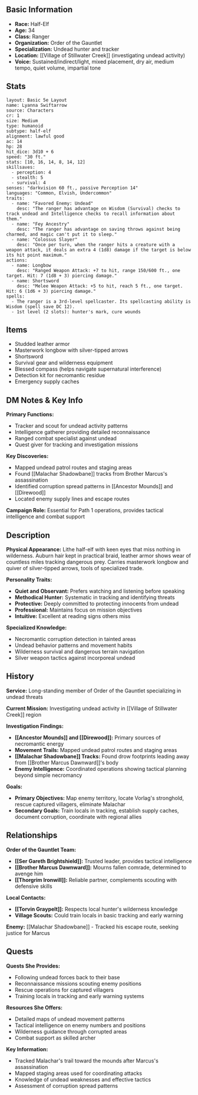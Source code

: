 ## Basic Information
- **Race:** Half-Elf
- **Age:** 34
- **Class:** Ranger
- **Organization:** Order of the Gauntlet
- **Specialization:** Undead hunter and tracker
- **Location:** [[Village of Stillwater Creek]] (investigating undead activity)
- **Voice:** Sustained/indirect/light, mixed placement, dry air, medium tempo, quiet volume, impartial tone


## Stats
```statblock
layout: Basic 5e Layout
name: Lyanna Swiftarrow
source: Characters
cr: 1
size: Medium
type: humanoid
subtype: half-elf
alignment: lawful good
ac: 14
hp: 28
hit_dice: 3d10 + 6
speed: "30 ft."
stats: [10, 16, 14, 8, 14, 12]
skillsaves:
  - perception: 4
  - stealth: 5
  - survival: 4
senses: "darkvision 60 ft., passive Perception 14"
languages: "Common, Elvish, Undercommon"
traits:
  - name: "Favored Enemy: Undead"
    desc: "The ranger has advantage on Wisdom (Survival) checks to track undead and Intelligence checks to recall information about them."
  - name: "Fey Ancestry"
    desc: "The ranger has advantage on saving throws against being charmed, and magic can't put it to sleep."
  - name: "Colossus Slayer"
    desc: "Once per turn, when the ranger hits a creature with a weapon attack, it deals an extra 4 (1d8) damage if the target is below its hit point maximum."
actions:
  - name: Longbow
    desc: "Ranged Weapon Attack: +7 to hit, range 150/600 ft., one target. Hit: 7 (1d8 + 3) piercing damage."
  - name: Shortsword
    desc: "Melee Weapon Attack: +5 to hit, reach 5 ft., one target. Hit: 6 (1d6 + 3) piercing damage."
spells:
  - The ranger is a 3rd-level spellcaster. Its spellcasting ability is Wisdom (spell save DC 12).
  - 1st level (2 slots): hunter's mark, cure wounds
```

## Items
- Studded leather armor
- Masterwork longbow with silver-tipped arrows
- Shortsword
- Survival gear and wilderness equipment
- Blessed compass (helps navigate supernatural interference)
- Detection kit for necromantic residue
- Emergency supply caches

## DM Notes & Key Info
**Primary Functions:**
- Tracker and scout for undead activity patterns
- Intelligence gatherer providing detailed reconnaissance
- Ranged combat specialist against undead
- Quest giver for tracking and investigation missions

**Key Discoveries:**
- Mapped undead patrol routes and staging areas
- Found [[Malachar Shadowbane]] tracks from Brother Marcus's assassination
- Identified corruption spread patterns in [[Ancestor Mounds]] and [[Direwood]]
- Located enemy supply lines and escape routes

**Campaign Role:** Essential for Path 1 operations, provides tactical intelligence and combat support

## Description
**Physical Appearance:**
Lithe half-elf with keen eyes that miss nothing in wilderness. Auburn hair kept in practical braid, leather armor shows wear of countless miles tracking dangerous prey. Carries masterwork longbow and quiver of silver-tipped arrows, tools of specialized trade.

**Personality Traits:**
- **Quiet and Observant:** Prefers watching and listening before speaking
- **Methodical Hunter:** Systematic in tracking and identifying threats
- **Protective:** Deeply committed to protecting innocents from undead
- **Professional:** Maintains focus on mission objectives
- **Intuitive:** Excellent at reading signs others miss

**Specialized Knowledge:**
- Necromantic corruption detection in tainted areas
- Undead behavior patterns and movement habits
- Wilderness survival and dangerous terrain navigation
- Silver weapon tactics against incorporeal undead

## History
**Service:** Long-standing member of Order of the Gauntlet specializing in undead threats

**Current Mission:** Investigating undead activity in [[Village of Stillwater Creek]] region

**Investigation Findings:**
- **[[Ancestor Mounds]] and [[Direwood]]:** Primary sources of necromantic energy
- **Movement Trails:** Mapped undead patrol routes and staging areas
- **[[Malachar Shadowbane]] Tracks:** Found drow footprints leading away from [[Brother Marcus Dawnward]]'s body
- **Enemy Intelligence:** Coordinated operations showing tactical planning beyond simple necromancy

**Goals:**
- **Primary Objectives:** Map enemy territory, locate Vorlag's stronghold, rescue captured villagers, eliminate Malachar
- **Secondary Goals:** Train locals in tracking, establish supply caches, document corruption, coordinate with regional allies

## Relationships
**Order of the Gauntlet Team:**
- **[[Ser Gareth Brightshield]]:** Trusted leader, provides tactical intelligence
- **[[Brother Marcus Dawnward]]:** Mourns fallen comrade, determined to avenge him
- **[[Thorgrim Ironwill]]:** Reliable partner, complements scouting with defensive skills

**Local Contacts:**
- **[[Torvin Graypelt]]:** Respects local hunter's wilderness knowledge
- **Village Scouts:** Could train locals in basic tracking and early warning

**Enemy:** [[Malachar Shadowbane]] - Tracked his escape route, seeking justice for Marcus

## Quests
**Quests She Provides:**
- Following undead forces back to their base
- Reconnaissance missions scouting enemy positions
- Rescue operations for captured villagers
- Training locals in tracking and early warning systems

**Resources She Offers:**
- Detailed maps of undead movement patterns
- Tactical intelligence on enemy numbers and positions
- Wilderness guidance through corrupted areas
- Combat support as skilled archer

**Key Information:**
- Tracked Malachar's trail toward the mounds after Marcus's assassination
- Mapped staging areas used for coordinating attacks
- Knowledge of undead weaknesses and effective tactics
- Assessment of corruption spread patterns